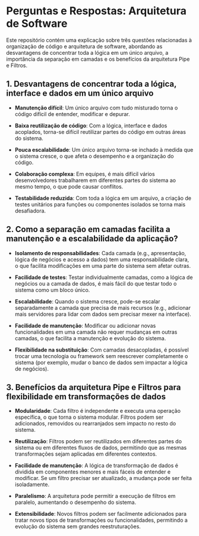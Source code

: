 # Perguntas e Respostas: Arquitetura de Software

Este repositório contém uma explicação sobre três questões relacionadas à organização de código e arquitetura de software, abordando as desvantagens de concentrar toda a lógica em um único arquivo, a importância da separação em camadas e os benefícios da arquitetura Pipe e Filtros.

## 1. Desvantagens de concentrar toda a lógica, interface e dados em um único arquivo

- **Manutenção difícil**: Um único arquivo com tudo misturado torna o código difícil de entender, modificar e depurar.

- **Baixa reutilização de código**: Com a lógica, interface e dados acoplados, torna-se difícil reutilizar partes do código em outras áreas do sistema.

- **Pouca escalabilidade**: Um único arquivo torna-se inchado à medida que o sistema cresce, o que afeta o desempenho e a organização do código.

- **Colaboração complexa**: Em equipes, é mais difícil vários desenvolvedores trabalharem em diferentes partes do sistema ao mesmo tempo, o que pode causar conflitos.

- **Testabilidade reduzida**: Com toda a lógica em um arquivo, a criação de testes unitários para funções ou componentes isolados se torna mais desafiadora.

## 2. Como a separação em camadas facilita a manutenção e a escalabilidade da aplicação?

- **Isolamento de responsabilidades**: Cada camada (e.g., apresentação, lógica de negócios e acesso a dados) tem uma responsabilidade clara, o que facilita modificações em uma parte do sistema sem afetar outras.

- **Facilidade de testes**: Testar individualmente camadas, como a lógica de negócios ou a camada de dados, é mais fácil do que testar todo o sistema como um bloco único.

- **Escalabilidade**: Quando o sistema cresce, pode-se escalar separadamente a camada que precisa de mais recursos (e.g., adicionar mais servidores para lidar com dados sem precisar mexer na interface).

- **Facilidade de manutenção**: Modificar ou adicionar novas funcionalidades em uma camada não requer mudanças em outras camadas, o que facilita a manutenção e evolução do sistema.

- **Flexibilidade na substituição**: Com camadas desacopladas, é possível trocar uma tecnologia ou framework sem reescrever completamente o sistema (por exemplo, mudar o banco de dados sem impactar a lógica de negócios).

## 3. Benefícios da arquitetura Pipe e Filtros para flexibilidade em transformações de dados

- **Modularidade**: Cada filtro é independente e executa uma operação específica, o que torna o sistema modular. Filtros podem ser adicionados, removidos ou rearranjados sem impacto no resto do sistema.

- **Reutilização**: Filtros podem ser reutilizados em diferentes partes do sistema ou em diferentes fluxos de dados, permitindo que as mesmas transformações sejam aplicadas em diferentes contextos.

- **Facilidade de manutenção**: A lógica de transformação de dados é dividida em componentes menores e mais fáceis de entender e modificar. Se um filtro precisar ser atualizado, a mudança pode ser feita isoladamente.

- **Paralelismo**: A arquitetura pode permitir a execução de filtros em paralelo, aumentando o desempenho do sistema.

- **Extensibilidade**: Novos filtros podem ser facilmente adicionados para tratar novos tipos de transformações ou funcionalidades, permitindo a evolução do sistema sem grandes reestruturações.
